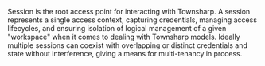 Session is the root access point for interacting with Townsharp.  A session represents a single access context, capturing credentials, managing access lifecycles, and ensuring isolation of logical management of a given "workspace" when it comes to dealing with Townsharp models.  Ideally multiple sessions can coexist with overlapping or distinct credentials and state without interference, giving a means for multi-tenancy in process.